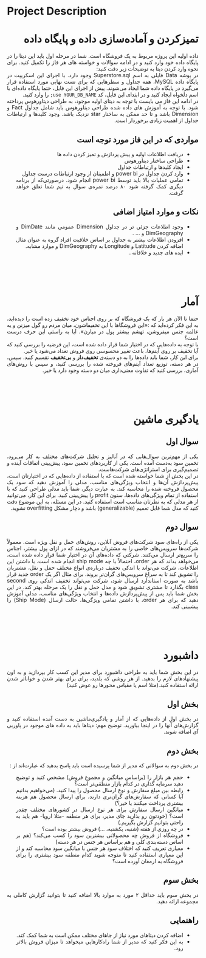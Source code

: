 # Project Description

<h1 dir=rtl style="text-align:justify">
تمیز‌کردن و آماده‌سازی داده و پایگاه داده
  </h1>
  <p dir=rtl style="text-align:justify">
  داده اولیه این پروژه مربوط به یک فروشگاه است. شما در مرحله اول باید این دیتا را در پایگاه داده خود وارد کنید و در ادامه سوالات و خواسته های هر فاز را تکمیل کنید. برای نحوه وارد کردن دیتا به توضیحات زیر دقت کنید:
  <br>
در پوشه Data فایلی به اسم Superstore.sql وجود دارد. با اجرای این اسکریپت در پایگاه داده MySQL، همه جداول و سطرهایی که برای تست‌ نهایی مورد استفاده قرار می‌گیرد در پایگاه داده شما ایجاد می‌شوند. پیش از اجرای این فایل، حتما پایگاه داده‌ای با اسم دلخواه ایجاد کنید و در ابتدای این فایل، کد <code>use YOUR_DB_NAME;</code> را وارد کنید.
  <br>
  در ادامه این فاز می بایست با توجه به دیتای اولیه موجود، به طراحی دیتاورهوس پرداخته شود. با توجه به آموزش های داده شده طراحی دیتاورهوس باید شامل جداول Fact و Dimension باشد و تا حد ممکن به ساختار star نزدیک باشد. وجود کلیدها و ارتباطات جداول از اهمیت زیادی برخوردار است.
  <br>
  <h2 dir=rtl style="text-align:justify">
مواردی که در این فاز مورد توجه است
  </h2>
    <ul dir=rtl style="text-align:justify">
      <li>
دریافت اطلاعات اولیه و پیش پردازش و تمیز کردن داده ها
      </li>
      <li>
طراحی ساختار دیتاورهوس
      </li>
      <li>
ایجاد کلیدها و ارتباطات جداول
      </li>
      <li>
وارد کردن جداول در power bi و اطمینان از وجود ارتباطات درست جداول
      </li>
      <li>
تمامی عملیات بالا باید توسط power bi انجام شود. درصورتی‌که از برنامه دیگری کمک گرفته شود ۸۰ درصد نمره‌ی سوال به تیم شما تعلق خواهد گرفت.
      </li>
    </ul>
    <h2 dir=rtl style="text-align:justify">
نکات و موارد امتیاز اضافی
    </h2>
      <ul dir=rtl style="text-align:justify">
        <li>
وجود اطلاعات جزئی تر در جداول Dimension عمومی مانند DimDate و DimGeography و … .
        </li>
        <li>
افزودن اطلاعات بیشتر به جداول بر اساس خلاقیت افراد گروه به عنوان مثال اضافه کردن Latitude و Longitude به DimGeography و موارد مشابه.
        </li>
        <li>
ایده های جدید و خلاقانه .
        </li>
      </ul>
<br><br><br>
<h1 dir=rtl style="text-align:justify">
آمار
</h1>
  <p dir=rtl style="text-align:justify">
حتما تا الآن هر بار که یک فروشگاه که بر روی اجناس خود تخفیف زده‌ است را دیده‌اید، به این فکر کرده‌اید که :«این فروشگاها با این تخفیفاشون، میان مردم رو گول میزنن و یه عالمه جنس میفروشن، تهشم بیشتر پول در میارن». آیا به راستی این حرف درست است؟
    <br>
با توجه به داده‌هایی که در اختیار شما قرار داده‌ شده است، این فرضیه را بررسی کنید که آیا تخفیف بر روی آیتم‌ها، باعث تغییر محسوسی روی فروش تعداد می‌شود یا خیر.
    <br>
برای این کار، شما باید داده‌ها را به دو دسته‌ی <b>تخفیف‌دار</b> و <b>بی‌تخفیف</b> تقسیم کنید. سپس، در هر دسته، توزیع تعداد آیتم‌های فروخته شده را بررسی کنید، و سپس با روش‌های آماری، بررسی کنید که تفاوت معنی‌داری میان دو دسته وجود دارد یا خیر.
    <br>
  </p><br><br><br>
        
<h1 dir=rtl style="text-align:justify">
یادگیری ماشین
</h1>
  <h2 dir=rtl style="text-align:justify">
سوال اول  
  </h2>
     <p dir=rtl style="text-align:justify">
یکی از مهم‌ترین سوال‌هایی که در آنالیز و تحلیل شرکت‌های مختلف به کار می‌رود، تخمین سود به‌دست آمده است. یکی از کاربرد‌های تخمین سود، پیش‌بینی اتفاقات آینده و تصمیم‌گیری برای استراتژی‌های شرکت‌هاست.
     <br>
در این بخش از شما خواسته شده است که با استفاده از داده‌هایی که در اختیارتان است، پیش‌پردازش آن‌ها و انتخاب ویژگی‌های مناسب، مدلی را آموزش دهید که سود یک محصول فروخته شده را محاسبه کند. به عبارت دیگر، شما باید مدلی طراحی کنید که با استفاده از تمام ویژگی‌های داده‌ها، ستون profit را پیش‌بینی کنید. برای این کار، می‌توانید از هر مدلی که به نظرتان مناسب است استفاده کنید. در این مسئله، به این موضوع دقت کنید که مدل شما قابل تعمیم‌ (generalizable) باشد و دچار مشکل overfitting نشوید.
     <br></p>
  <h2 dir=rtl style="text-align:justify">
سوال دوم  
  </h2>
     <p dir=rtl style="text-align:justify">
یکی از راه‌های سود شرکت‌های فروش آنلاین، روش‌های حمل و نقل ویژه است. معمولاً شرکت‌ها سرویس‌های خاصی را به مشتریان می‌فروشند که در ازای پول بیشتر، اجناس را سریع‌تر ارسال می‌کنند. شرکتی که داده‌های آن در اختیار شما قرار داده شده است، می‌خواهد بداند که هر order، احتمالاً با چه ship mode انجام شده است. با داشتن این اطلاعات، شرکت می‌تواند با اندکی تخفیف درباره‌ی انواع مختلف حمل و نقل، مشتریان را تشویق کند تا به سراغ سرویس‌های گران‌تر بروند. برای مثال اگر یک order جدید قرار باشد به صورت استاندارد ارسال شود، شرکت می‌تواند تخفیف اندکی روی second class بگذارد تا مشتری تشویق شود و مدل حمل و نقل را یک مرحله بهتر کند. در این بخش شما باید پس از پیش‌پردازش داده‌ها و انتخاب ویژگی‌های مناسب، مدلی آموزش دهید که برای هر order، با داشتن تمامی ویژگی‌ها، حالت ارسال (Ship Mode) را پیشبینی کند.
     </p><br><br><br>
        
<h1 dir=rtl style="text-align:justify">
داشبورد
</h1>
  <p dir=rtl style="text-align:justify">
در این بخش شما باید به طراحی داشبورد برای مدیر این کسب کار بپردازید و به اون پیشنهادهای لازم را بدهید. از هر روشی که بلدید، برای برای بهتر شدن و خواناتر شدن ارائه استفاده کنید.(مثلا اسم یا مقیاس محورها رو عوض کنید)
  </p>
  <h2 dir=rtl style="text-align:justify">
بخش اول
  </h2>
     <p dir=rtl style="text-align:justify">
در بخش اول از داده‌هایی که از آمار و یادگیری‌ماشین به دست آمده استفاده کنید و گزارش‌های آنها را در اینجا بیاورید. توضیح مهم:‌ دیتاها باید به داده های موجود در پاوربی آی اضافه شوند.
     <br></p>
        
  <h2 dir=rtl style="text-align:justify">
بخش دوم
  </h2>
     <p dir=rtl style="text-align:justify">
در بخش دوم به سوالاتی که مدیر از شما پرسیده است باید پاسخ بدهید که عبارت‌اند از :
      <br>
      <ul dir=rtl style="text-align:justify">
        <li>
حجم هر بازار را (براساس میانگین و مجموع فروش) مشخص کنید و توضیح دهید سرمایه گذاری در کدام بازار منطقی‌تر است؟‌
        </li>  
        <li>
رابطه بین مبلغ سفارش و نوع ارسال محصول را پیدا کنید. (می‌خواهیم بدانیم آیا کسانی که سفارش‌های گران‌تری دارند، برای ارسال محصول هم هزینه بیشتری پرداخت میکنند یا خیر؟)
        </li>  
        <li>
میانگین ارسال سفارش برای هر نوع ارسال در کشورهای مختلف چقدر است؟ (خودتون رو بذارید جای مدیر،‌ برای هر منطقه -مثلا اروپا- هم باید به راحتی بتوانیم گزارش بگیریم.)
        </li>  
        <li>
در چه روزی از هفته (شنبه، یکشنبه، …) فروش بیشتر بوده است؟
        </li>  
        <li>
فروشگاه از فروش چه محصولاتی بیشترین سود را کسب می‌کند؟ (هم بر اساس دسته‌بندی کلی و هم براساس هر جنس در هر دسته)‌
        </li>  
        <li>
معیاری تعریف کنید که اختلاف سود هر جنس با میانگین سود محاسبه کند و از این معیاری استفاده کنید تا متوجه شوید کدام منطقه سود بیشتری را برای فروشگاه به ارمغان آورده است؟‌
        </li>  
      </ul>
     </p>
        
  <h2 dir=rtl style="text-align:justify">
بخش سوم
  </h2>
     <p dir=rtl style="text-align:justify">
در بخش سوم باید حداقل ۲ مورد به موارد بالا اضافه کنید تا بتوانید گزارش کاملی به مجموعه ارائه دهید.
     <br></p>
        
  <h2 dir=rtl style="text-align:justify">
راهنمایی
  </h2>
     <p dir=rtl style="text-align:justify">
       <ul dir=rtl style="text-align:justify">
        <li>
اضافه کردن دیتاهای مورد نیاز از جاهای مختلف ممکن است به شما کمک کند.
        </li>
        <li>
به این فکر کنید که مدیر از شما راه‌کارهایی میخواهد تا میزان فروش بالاتر رود.
        </li>
       </ul>
     <br></p>

      
      
      
